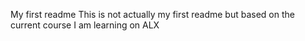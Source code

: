 My first readme
This is not actually my first readme but based on the current course I am learning on ALX
